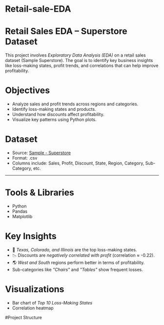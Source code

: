 # Retail-sale-EDA
# Retail Sales EDA – Superstore Dataset

This project involves *Exploratory Data Analysis (EDA)* on a retail sales dataset (Sample Superstore). The goal is to identify key business insights like loss-making states, profit trends, and correlations that can help improve profitability.


# Objectives

- Analyze sales and profit trends across regions and categories.
- Identify loss-making states and products.
- Understand how discounts affect profitability.
- Visualize key patterns using Python plots.



# Dataset

- Source: [Sample - Superstore](https://www.kaggle.com/datasets/vivek468/superstore-dataset-final)
- Format: .csv
- Columns include: Sales, Profit, Discount, State, Region, Category, Sub-Category, etc.

---

# Tools & Libraries

- Python
- Pandas
- Matplotlib


# Key Insights

- 🔻 *Texas, Colorado, and Illinois* are the top loss-making states.
- 📉 Discounts are *negatively correlated with profit* (correlation ≈ -0.22).
- 🌎 *West and South* regions perform better in terms of profitability.
-  Sub-categories like *"Chairs"* and *"Tables"* show frequent losses.



# Visualizations

- Bar chart of *Top 10 Loss-Making States*
- Correlation heatmap 


#Project Structure
